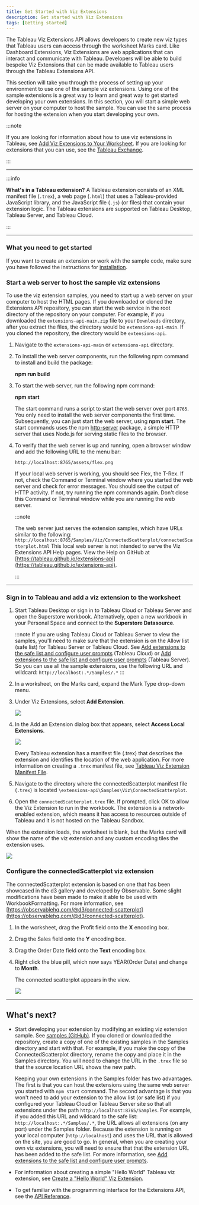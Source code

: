 ```yaml
---
title: Get Started with Viz Extensions
description: Get started with Viz Extensions
tags: [Getting started]
---
```


The Tableau Viz Extensions API allows developers to create new viz types that Tableau users can access through the worksheet Marks card. Like Dashboard Extensions, Viz Extensions are web applications that can interact and communicate with Tableau. Developers will be able to build bespoke Viz Extensions that can be made available to Tableau users through the Tableau Extensions API.

This section will take you through the process of setting up your environment to use one of the sample viz extensions. Using one of the sample extensions is a great way to learn and great way to get started developing your own extensions. In this section, you will start a simple web server on your computer to host the sample. You can use the same process for hosting the extension when you start developing your own.

:::note

If you are looking for information about how to use viz extensions in Tableau, see [Add Viz Extensions to Your Worksheet](https://help.tableau.com/current/pro/desktop/en-us/viz_extensions.htm). If you are looking for extensions that you can use, see the [Tableau Exchange](https://exchange.tableau.com/).

:::

----

:::info

**What's in a Tableau extension?**
A Tableau extension consists of an XML manifest file (`.trex`), a web page (`.html`) that uses a Tableau-provided JavaScript library, and the JavaScript file (`.js`) (or files) that contain your extension logic. The Tableau extensions are supported on Tableau Desktop, Tableau Server, and Tableau Cloud.

:::

---

### What you need to get started

If you want to create an extension or work with the sample code, make sure you have followed the instructions for [installation](../installation).

### Start a web server to host the sample viz extensions

To use the viz extension samples, you need to start up a web server on your computer to host the HTML pages. If you downloaded or cloned the Extensions API repository, you can start the web service in the root directory of the repository on your computer. For example, if you downloaded the `extensions-api-main.zip` file to your `Downloads` directory, after you extract the files, the directory would be `extensions-api-main`. If you cloned the repository, the directory would be `extensions-api`.

1. Navigate to the `extensions-api-main` or `extensions-api` directory.

2. To install the web server components, run the following npm command to install and build the package:

   **npm run build**

3. To start the web server, run the following npm command:

   **npm start**

    The start command runs a script to start the web server over port `8765`. You only need to install the web server components the first time. Subsequently, you can just start the web server, using **npm start**.
    The start commands uses the npm [http-server](https://www.npmjs.com/package/http-server) package, a simple HTTP server that uses Node.js for serving static files to the browser.

4. To verify that the web server is up and running, open a browser window and add the following URL to the menu bar:

    `http://localhost:8765/assets/flex.png`

   If your local web server is working, you should see Flex, the T-Rex. If not, check the Command or Terminal window where you started the web server and check for error messages. You should see the output of HTTP activity. If not, try running the npm commands again. Don't close this Command or Terminal window while you are running the web server.

   :::note

   The web server just serves the extension samples, which have URLs similar to the following: `http://localhost:8765/Samples/Viz/ConnectedScatterplot/connectedScatterplot.html` This local web server is not intended to serve the Viz Extensions API Help pages. View the Help on GitHub at [https://tableau.github.io/extensions-api](https://tableau.github.io/extensions-api).

   :::

----

### Sign in to Tableau and add a viz extension to the worksheet

1. Start Tableau Desktop or sign in to Tableau Cloud or Tableau Server and open the Superstore workbook. Alternatively, open a new workbook in your Personal Space and connect to the **Superstore Datasource**.

   :::note
   If you are using Tableau Cloud or Tableau Server to view the samples, you'll need to make sure that the extension is on the Allow list (safe list) for Tableau Server or Tableau Cloud. See [Add extensions to the safe list and configure user prompts](https://help.tableau.com/current/online/en-us/dashboard_extensions_server.htm#add-extensions-to-the-safe-list-and-configure-user-prompts) (Tableau Cloud) or [Add extensions to the safe list and configure user prompts](https://help.tableau.com/current/server/en-us/dashboard_extensions_server.htm#add-extensions-to-the-safe-list-and-configure-user-prompts) (Tableau Server). So you can use all the sample extensions, use the following URL and wildcard: `http://localhost:.*/Samples/.*`
   :::

1. In a worksheet, on the Marks card, expand the Mark Type drop-down menu.

1. Under Viz Extensions, select **Add Extension**.

   ![](../assets/viz_ext_marks_AddExt.png)

1. In the Add an Extension dialog box that appears, select **Access Local Extensions**.

   ![](../assets/viz_ext_addlocal.png)

    Every Tableau extension has a manifest file (.trex) that describes the extension and identifies the location of the web application. For more information on creating a `.trex` manifest file, see [Tableau Viz Extension Manifest File](./trex_viz_manifest).

1. Navigate to the directory where the connectedScatterplot manifest file (`.trex`) is located
`\extensions-api\Samples\Viz\ConnectedScatterplot`.

1. Open the `connectedScatterplot.trex` file. If prompted, click OK to allow the Viz Extension to run in the workbook. The extension is a network-enabled extension, which means it has access to resources outside of Tableau and it is not hosted on the Tableau Sandbox.

When the extension loads, the worksheet is blank, but the Marks card will show the name of the viz extension and any custom encoding tiles the extension uses.

   ![](../assets/viz_ext_marks_icon.png)


### Configure the connectedScatterplot viz extension

The connectedScatterplot extension is based on one that has been showcased in the d3 gallery and developed by Observable.
Some slight modifications have been made to make it able to be used with WorkbookFormatting. For more information, see [https://observablehq.com/@d3/connected-scatterplot](https://observablehq.com/@d3/connected-scatterplot).


1. In the worksheet, drag the Profit field onto the **X** encoding box.

1. Drag the Sales field onto the **Y** encoding box.

1. Drag the Order Date field onto the **Text** encoding box.

1. Right click the blue pill, which now says YEAR(Order Date) and change to **Month**.


   The connected scatterplot appears in the view.



   ![](../assets/connectedScatterplot.png)


----
  
## What's next?

* Start developing your extension by modifying an existing viz extension sample. See [samples (GitHub)](https://github.com/tableau/extensions-api/tree/main/Samples/Viz/). If you cloned or downloaded the repository, create a copy of one of the existing samples in the Samples directory and start with that. For example, if you make the copy of the ConnectedScatterplot directory, rename the copy and place it in the Samples directory. You will need to change the URL in the `.trex` file so that the source location URL shows the new path.

   Keeping your own extensions in the Samples folder has two advantages. The first is that you can host the extensions using the same web server you started with `npm start` command. The second advantage is that you won't need to add your extension to the allow list (or safe list) if you configured your Tableau Cloud or Tableau Server site so that all extensions under the path `http://localhost:8765/Samples`. For example, if you added this URL and wildcard to the safe list: `http://localhost:.*/Samples/.*`, the URL allows all extensions (on any port) under the Samples folder.  Because the extension is running on your local computer (`http://localhost`) and uses the URL that is allowed on the site, you are good to go. In general, when you are creating your own viz extensions, you will need to ensure that that the extension URL has been added to the safe list. For more information, see [Add extensions to the safe list and configure user prompts](https://help.tableau.com/current/online/en-us/dashboard_extensions_server.htm#add-extensions-to-the-safe-list-and-configure-user-prompts).

* For information about creating a simple "Hello World" Tableau viz extension, see [Create a "Hello World" Viz Extension](./trex_viz_create).


* To get familiar with the programming interface for the Extensions API, see the [API Reference](pathname:///api/).
